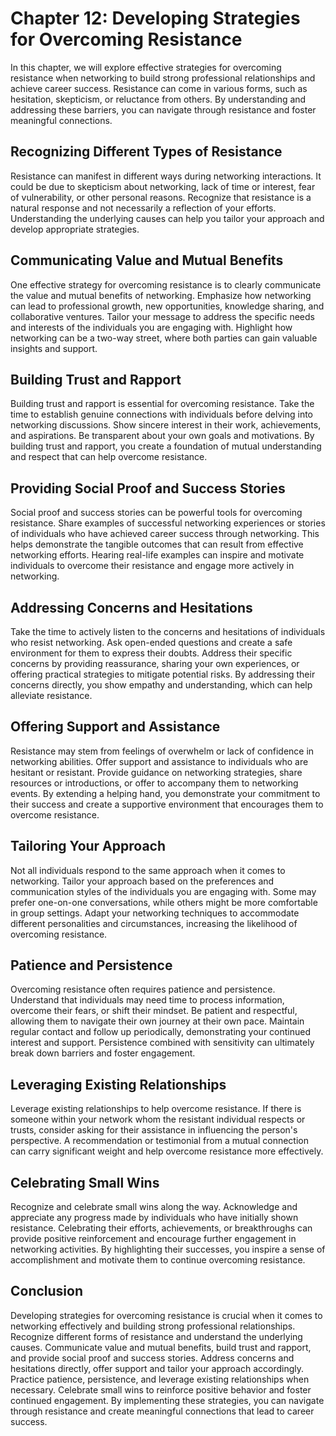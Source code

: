 Chapter 12: Developing Strategies for Overcoming Resistance
===========================================================

In this chapter, we will explore effective strategies for overcoming resistance when networking to build strong professional relationships and achieve career success. Resistance can come in various forms, such as hesitation, skepticism, or reluctance from others. By understanding and addressing these barriers, you can navigate through resistance and foster meaningful connections.

Recognizing Different Types of Resistance
-----------------------------------------

Resistance can manifest in different ways during networking interactions. It could be due to skepticism about networking, lack of time or interest, fear of vulnerability, or other personal reasons. Recognize that resistance is a natural response and not necessarily a reflection of your efforts. Understanding the underlying causes can help you tailor your approach and develop appropriate strategies.

Communicating Value and Mutual Benefits
---------------------------------------

One effective strategy for overcoming resistance is to clearly communicate the value and mutual benefits of networking. Emphasize how networking can lead to professional growth, new opportunities, knowledge sharing, and collaborative ventures. Tailor your message to address the specific needs and interests of the individuals you are engaging with. Highlight how networking can be a two-way street, where both parties can gain valuable insights and support.

Building Trust and Rapport
--------------------------

Building trust and rapport is essential for overcoming resistance. Take the time to establish genuine connections with individuals before delving into networking discussions. Show sincere interest in their work, achievements, and aspirations. Be transparent about your own goals and motivations. By building trust and rapport, you create a foundation of mutual understanding and respect that can help overcome resistance.

Providing Social Proof and Success Stories
------------------------------------------

Social proof and success stories can be powerful tools for overcoming resistance. Share examples of successful networking experiences or stories of individuals who have achieved career success through networking. This helps demonstrate the tangible outcomes that can result from effective networking efforts. Hearing real-life examples can inspire and motivate individuals to overcome their resistance and engage more actively in networking.

Addressing Concerns and Hesitations
-----------------------------------

Take the time to actively listen to the concerns and hesitations of individuals who resist networking. Ask open-ended questions and create a safe environment for them to express their doubts. Address their specific concerns by providing reassurance, sharing your own experiences, or offering practical strategies to mitigate potential risks. By addressing their concerns directly, you show empathy and understanding, which can help alleviate resistance.

Offering Support and Assistance
-------------------------------

Resistance may stem from feelings of overwhelm or lack of confidence in networking abilities. Offer support and assistance to individuals who are hesitant or resistant. Provide guidance on networking strategies, share resources or introductions, or offer to accompany them to networking events. By extending a helping hand, you demonstrate your commitment to their success and create a supportive environment that encourages them to overcome resistance.

Tailoring Your Approach
-----------------------

Not all individuals respond to the same approach when it comes to networking. Tailor your approach based on the preferences and communication styles of the individuals you are engaging with. Some may prefer one-on-one conversations, while others might be more comfortable in group settings. Adapt your networking techniques to accommodate different personalities and circumstances, increasing the likelihood of overcoming resistance.

Patience and Persistence
------------------------

Overcoming resistance often requires patience and persistence. Understand that individuals may need time to process information, overcome their fears, or shift their mindset. Be patient and respectful, allowing them to navigate their own journey at their own pace. Maintain regular contact and follow up periodically, demonstrating your continued interest and support. Persistence combined with sensitivity can ultimately break down barriers and foster engagement.

Leveraging Existing Relationships
---------------------------------

Leverage existing relationships to help overcome resistance. If there is someone within your network whom the resistant individual respects or trusts, consider asking for their assistance in influencing the person's perspective. A recommendation or testimonial from a mutual connection can carry significant weight and help overcome resistance more effectively.

Celebrating Small Wins
----------------------

Recognize and celebrate small wins along the way. Acknowledge and appreciate any progress made by individuals who have initially shown resistance. Celebrating their efforts, achievements, or breakthroughs can provide positive reinforcement and encourage further engagement in networking activities. By highlighting their successes, you inspire a sense of accomplishment and motivate them to continue overcoming resistance.

Conclusion
----------

Developing strategies for overcoming resistance is crucial when it comes to networking effectively and building strong professional relationships. Recognize different forms of resistance and understand the underlying causes. Communicate value and mutual benefits, build trust and rapport, and provide social proof and success stories. Address concerns and hesitations directly, offer support and tailor your approach accordingly. Practice patience, persistence, and leverage existing relationships when necessary. Celebrate small wins to reinforce positive behavior and foster continued engagement. By implementing these strategies, you can navigate through resistance and create meaningful connections that lead to career success.
